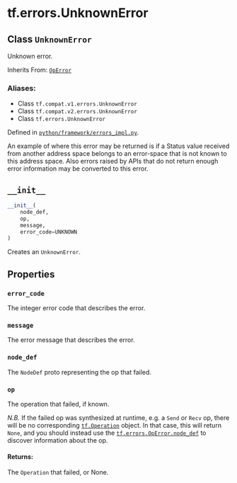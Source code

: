 <div itemscope itemtype="http://developers.google.com/ReferenceObject">
<meta itemprop="name" content="tf.errors.UnknownError" />
<meta itemprop="path" content="Stable" />
<meta itemprop="property" content="error_code"/>
<meta itemprop="property" content="message"/>
<meta itemprop="property" content="node_def"/>
<meta itemprop="property" content="op"/>
<meta itemprop="property" content="__init__"/>
</div>

# tf.errors.UnknownError

## Class `UnknownError`

Unknown error.

Inherits From: [`OpError`](../../tf/errors/OpError.md)

### Aliases:

* Class `tf.compat.v1.errors.UnknownError`
* Class `tf.compat.v2.errors.UnknownError`
* Class `tf.errors.UnknownError`



Defined in [`python/framework/errors_impl.py`](/code/stable/tensorflow/python/framework/errors_impl.py).

<!-- Placeholder for "Used in" -->

An example of where this error may be returned is if a Status value
received from another address space belongs to an error-space that
is not known to this address space. Also errors raised by APIs that
do not return enough error information may be converted to this
error.


<h2 id="__init__"><code>__init__</code></h2>

``` python
__init__(
    node_def,
    op,
    message,
    error_code=UNKNOWN
)
```

Creates an `UnknownError`.




## Properties

<h3 id="error_code"><code>error_code</code></h3>

The integer error code that describes the error.


<h3 id="message"><code>message</code></h3>

The error message that describes the error.


<h3 id="node_def"><code>node_def</code></h3>

The `NodeDef` proto representing the op that failed.


<h3 id="op"><code>op</code></h3>

The operation that failed, if known.

*N.B.* If the failed op was synthesized at runtime, e.g. a `Send`
or `Recv` op, there will be no corresponding
<a href="../../tf/Operation.md"><code>tf.Operation</code></a>
object.  In that case, this will return `None`, and you should
instead use the <a href="../../tf/errors/OpError.md#node_def"><code>tf.errors.OpError.node_def</code></a> to
discover information about the op.

#### Returns:

The `Operation` that failed, or None.




